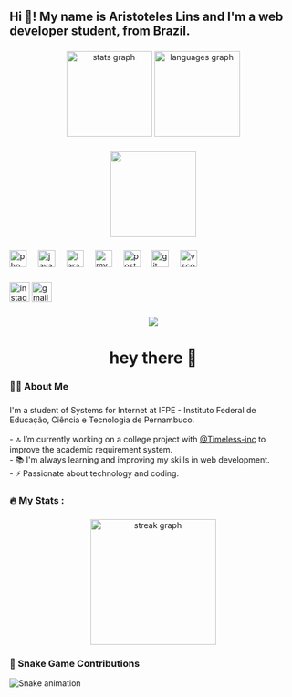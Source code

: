<h2 align="left">Hi 👋! My name is Aristoteles Lins and I'm a web developer student, from Brazil.</h2>

###

<div align="center">
  <img src="https://github-readme-stats.vercel.app/api?username=AristotelesLins&hide_title=false&hide_rank=false&show_icons=true&include_all_commits=true&count_private=true&disable_animations=false&theme=blueberry&locale=en&hide_border=false" height="150" alt="stats graph"  />
  <img src="https://github-readme-stats.vercel.app/api/top-langs?username=AristotelesLins&locale=en&hide_title=false&layout=compact&card_width=320&langs_count=5&theme=blueberry&hide_border=false" height="150" alt="languages graph"  />
</div>

###

<div align="center">
  <img height="150" src="https://media.giphy.com/media/M9gbBd9nbDrOTu1Mqx/giphy.gif"  />
</div>

###

<div align="left">
  <img src="https://cdn.jsdelivr.net/gh/devicons/devicon/icons/php/php-original.svg" height="30" alt="php logo"  />
  <img width="12" />
  <img src="https://cdn.jsdelivr.net/gh/devicons/devicon/icons/javascript/javascript-original.svg" height="30" alt="javascript logo"  />
  <img width="12" />
  <img src="https://cdn.jsdelivr.net/gh/devicons/devicon/icons/laravel/laravel-original.svg" height="30" alt="laravel logo" />

  <img width="12" />
  <img src="https://cdn.jsdelivr.net/gh/devicons/devicon/icons/mysql/mysql-original-wordmark.svg" height="30" alt="mysql logo"  />
  <img width="12" />
  <img src="https://cdn.jsdelivr.net/gh/devicons/devicon/icons/postgresql/postgresql-original-wordmark.svg" height="30" alt="postgresql logo"  />
  <img width="12" />
  <img src="https://cdn.jsdelivr.net/gh/devicons/devicon/icons/git/git-original.svg" height="30" alt="git logo"  />
  <img width="12" />
  <img src="https://cdn.jsdelivr.net/gh/devicons/devicon/icons/vscode/vscode-original.svg" height="30" alt="vscode logo"  />
</div>

###

<div align="left">
  <img src="https://img.shields.io/static/v1?message=Instagram&logo=instagram&label=&color=E4405F&logoColor=white&labelColor=&style=for-the-badge" height="35" alt="instagram logo"  />
  <img src="https://img.shields.io/static/v1?message=Gmail&logo=gmail&label=&color=D14836&logoColor=white&labelColor=&style=for-the-badge" height="35" alt="gmail logo"  />
</div>

###

<div align="center">
  <img src="https://visitor-badge.laobi.icu/badge?page_id=AristotelesLins"  />
</div>

###

<h1 align="center">hey there 👋</h1>

###

<h3 align="left">👨‍💻 About Me</h3>

###

<p align="left">I'm a student of Systems for Internet at IFPE - Instituto Federal de Educação, Ciência e Tecnologia de Pernambuco.<br><br>- 🔝 I’m currently working on a college project with <a href="https://github.com/Timeless-inc">@Timeless-inc</a> to improve the academic requirement system.<br>- 📚 I'm always learning and improving my skills in web development.<br>- ⚡ Passionate about technology and coding.</p>

###

<h3 align="left">🔥 My Stats :</h3>

###

<div align="center">
  <img src="https://streak-stats.demolab.com?user=AristotelesLins&locale=en&mode=daily&theme=dark&hide_border=false&border_radius=5&order=3" height="220" alt="streak graph"  />
</div>

### 🐍 Snake Game Contributions

<picture>
  <source media="(prefers-color-scheme: dark)" srcset="https://raw.githubusercontent.com/AristotelesLins/output/main/snake.svg">
  <source media="(prefers-color-scheme: light)" srcset="https://raw.githubusercontent.com/AristotelesLins/output/main/snake.svg">
  <img alt="Snake animation" src="https://raw.githubusercontent.com/AristotelesLins/output/main/snake.svg">
</picture>

